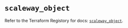 # `scaleway_object`

Refer to the Terraform Registory for docs: [`scaleway_object`](https://registry.terraform.io/providers/scaleway/scaleway/2.39.0/docs/resources/object).
